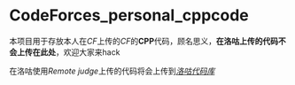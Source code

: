 # CodeForces_personal_cppcode

本项目用于存放本人在*CF*上传的*CF*的**CPP**代码，顾名思义，**在洛咕上传的代码不会上传在此处**，欢迎大家来hack

在洛咕使用*Remote judge*上传的代码将会上传到[*洛咕代码库*](https://github.com/skyfackr/luogu_personal_cppcode)